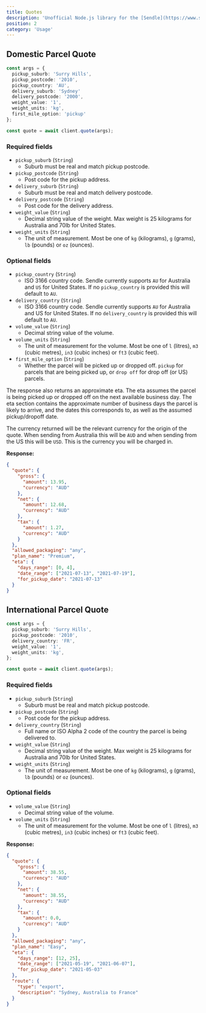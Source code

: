 ```yaml
---
title: Quotes
description: 'Unofficial Node.js library for the [Sendle](https://www.sendle.com/) API.'
position: 2
category: 'Usage'
---
```


## Domestic Parcel Quote

```ts
const args = {
  pickup_suburb: 'Surry Hills',
  pickup_postcode: '2010',
  pickup_country: 'AU',
  delivery_suburb: 'Sydney'
  delivery_postcode: '2000',
  weight_value: '1',
  weight_units: 'kg',
  first_mile_option: 'pickup'
};

const quote = await client.quote(args);
```

### Required fields

- `pickup_suburb` (`String`)
  - Suburb must be real and match pickup postcode.
- `pickup_postcode` (`String`)
  - Post code for the pickup address.
- `delivery_suburb` (`String`)
  - Suburb must be real and match delivery postcode.
- `delivery_postcode` (`String`)
  - Post code for the delivery address.
- `weight_value` (`String`)
  - Decimal string value of the weight. Max weight is 25 kilograms for Australia and 70lb for United States.
- `weight_units` (`String`)
  - The unit of measurement. Most be one of `kg` (kilograms), `g` (grams), `lb` (pounds) or `oz` (ounces).

### Optional fields

- `pickup_country` (`String`)
  - ISO 3166 country code. Sendle currently supports `AU` for Australia and `US` for United States. If no `pickup_country` is provided this will default to `AU`.
- `delivery_country` (`String`)
  - ISO 3166 country code. Sendle currently supports `AU` for Australia and US for United States. If no `delivery_country` is provided this will default to `AU`.
- `volume_value` (`String`)
  - Decimal string value of the volume.
- `volume_units` (`String`)
  - The unit of measurement for the volume. Most be one of `l` (litres), `m3` (cubic metres), `in3` (cubic inches) or `ft3` (cubic feet).
- `first_mile_option` (`String`)
  - Whether the parcel will be picked up or dropped off. `pickup` for parcels that are being picked up, or `drop off` for drop off (or US) parcels.

The response also returns an approximate eta. The eta assumes the parcel is being picked up or dropped off on the next available business day. The eta section contains the approximate number of business days the parcel is likely to arrive, and the dates this corresponds to, as well as the assumed pickup/dropoff date.

The currency returned will be the relevant currency for the origin of the quote. When sending from Australia this will be `AUD` and when sending from the US this will be `USD`. This is the currency you will be charged in.

**Response:**

```json
{
  "quote": {
    "gross": {
      "amount": 13.95,
      "currency": "AUD"
    },
    "net": {
      "amount": 12.68,
      "currency": "AUD"
    },
    "tax": {
      "amount": 1.27,
      "currency": "AUD"
    }
  },
  "allowed_packaging": "any",
  "plan_name": "Premium",
  "eta": {
    "days_range": [0, 4],
    "date_range": ["2021-07-13", "2021-07-19"],
    "for_pickup_date": "2021-07-13"
  }
}
```

## International Parcel Quote

```ts
const args = {
  pickup_suburb: 'Surry Hills',
  pickup_postcode: '2010',
  delivery_country: 'FR',
  weight_value: '1',
  weight_units: 'kg',
};

const quote = await client.quote(args);
```

### Required fields

- `pickup_suburb` (`String`)
  - Suburb must be real and match pickup postcode.
- `pickup_postcode` (`String`)
  - Post code for the pickup address.
- `delivery_country` (`String`)
  - Full name or ISO Alpha 2 code of the country the parcel is being delivered to.
- `weight_value` (`String`)
  - Decimal string value of the weight. Max weight is 25 kilograms for Australia and 70lb for United States.
- `weight_units` (`String`)
  - The unit of measurement. Most be one of `kg` (kilograms), `g` (grams), `lb` (pounds) or `oz` (ounces).

### Optional fields

- `volume_value` (`String`)
  - Decimal string value of the volume.
- `volume_units` (`String`)
  - The unit of measurement for the volume. Most be one of `l` (litres), `m3` (cubic metres), `in3` (cubic inches) or `ft3` (cubic feet).

**Response:**

```json
{
  "quote": {
    "gross": {
      "amount": 38.55,
      "currency": "AUD"
    },
    "net": {
      "amount": 38.55,
      "currency": "AUD"
    },
    "tax": {
      "amount": 0.0,
      "currency": "AUD"
    }
  },
  "allowed_packaging": "any",
  "plan_name": "Easy",
  "eta": {
    "days_range": [12, 25],
    "date_range": ["2021-05-19", "2021-06-07"],
    "for_pickup_date": "2021-05-03"
  },
  "route": {
    "type": "export",
    "description": "Sydney, Australia to France"
  }
}
```
